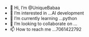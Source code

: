 - 👋 Hi, I’m @UniqueBabaa
- 👀 I’m interested in ...AI development
- 🌱 I’m currently learning ...python
- 💞️ I’m looking to collaborate on ...
- 📫 How to reach me ...7061422792

<!---
UniqueBabaa/UniqueBabaa is a ✨ special ✨ repository because its `README.md` (this file) appears on your GitHub profile.
You can click the Preview link to take a look at your changes.
--->

